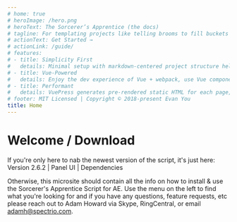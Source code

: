 ```yaml
---
# home: true
# heroImage: /hero.png
# heroText: The Sorcerer’s Apprentice (the docs)
# tagline: For templating projects like telling brooms to fill buckets
# actionText: Get Started →
# actionLink: /guide/
# features:
# - title: Simplicity First
#   details: Minimal setup with markdown-centered project structure helps you focus on writing.
# - title: Vue-Powered
#   details: Enjoy the dev experience of Vue + webpack, use Vue components in markdown, and develop custom themes with Vue.
# - title: Performant
#   details: VuePress generates pre-rendered static HTML for each page, and runs as an SPA once a page is loaded.
# footer: MIT Licensed | Copyright © 2018-present Evan You
title: Home
---
```


# Welcome / Download

If you're only here to nab the newest version of the script, it's just here: Version 2.6.2 | Panel UI | Dependencies

Otherwise, this microsite should contain all the info on how to install & use the Sorcerer's Apprentice Script for AE. Use the menu on the left to find what you're looking for and if you have any questions, feature requests, etc please reach out to Adam Howard via Skype, RingCentral, or email adamh@spectrio.com.
